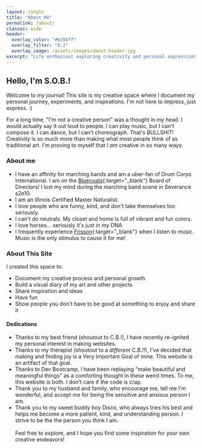 ```yaml
---
layout: single
title: "About Me"
permalink: /about/
classes: wide
header:
  overlay_color: "#635bff"
  overlay_filter: "0.2"
  overlay_image: /assets/images/about-header.jpg
excerpt: "Life enthusiast exploring creativity and personal expression"
---
```


## Hello, I'm S.O.B.!

Welcome to my journal! This site is my creative space where I document my personal journey, experiments, and inspirations. I'm not here to impress, just express. :) 

For a long time, "I'm not a creative person" was a thought in my head. I would actually say it out loud to people. I can play music, but I can't compose it. I can dance, but I can't choreograph. That's BULLSHIT! Creativity is so much more than making what most people think of as traditional art. I'm proving to myself that I _am_ creative in so many ways.


### About me
- I have an affinity for marching bands and am a uber-fan of Drum Corps International. I am on the [Bluecoats](https://bluecoats.com/){:target="_blank"} Board of Directors! I lost my mind during the marching band scene in Severance s2e10.
- I am an Illinois Certified Master Naturalist.
- I love people who are funny, kind, and don't take themselves too seriously.
- I can't do neutrals. My closet and home is full of vibrant and fun colors.
- I love horses... seriously it's just in my DNA
- I frequently experience [Frisson](https://en.wikipedia.org/wiki/Frisson){:target="_blank"} when I listen to music. Music is the only stimulus to cause it for me!


### About This Site

I created this space to:
- Document my creative process and personal growth
- Build a visual diary of my art and other projects
- Share inspiration and ideas
- Have fun
- Show people you don't have to be good at something to enjoy and share it

#### Dedications
- Thanks to my best friend (shoutout to C.B.!), I have recently re-ignited my personal interest in making websites. 
- Thanks to my therapist (shoutout to a _different_ C.B.!!), I've decided that making and finding joy is a Very Important Goal of mine. This website is an artifact of that goal. 
- Thanks to Dev Bootcamp, I have been replaying "make beautiful and meaningful things" as a comforting thought in these weird times. To me, this website is both. I don't care if the code is crap.
- Thank you to my husband and family, who encourage me, tell me I'm wonderful, and accept me for being the sensitive and anxious person I am.
- Thank you to my sweet buddy boy Disco, who always tries his best and helps me become a more patient, kind, and understanding person. I strive to be the the person you think I am.
<br><br>
Feel free to explore, and I hope you find some inspiration for your own creative endeavors!
